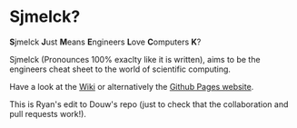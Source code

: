 # Sjmelck?


**S**jmelck **J**ust **M**eans **E**ngineers **L**ove **C**omputers **K**?

Sjmelck (Pronounces 100% exaclty like it is written), aims to be the engineers cheat sheet to the world of scientific computing.

Have a look at the [Wiki](https://github.com/DouwMarx/sjmelck/wiki) or alternatively the [Github Pages website](douwmarx.github.io).

This is Ryan's edit to Douw's repo (just to check that the collaboration and pull requests work!).
